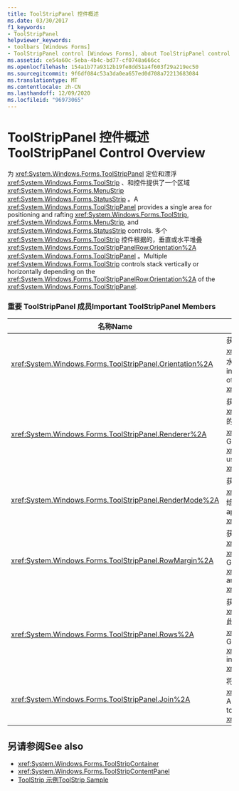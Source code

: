 ```yaml
---
title: ToolStripPanel 控件概述
ms.date: 03/30/2017
f1_keywords:
- ToolStripPanel
helpviewer_keywords:
- toolbars [Windows Forms]
- ToolStripPanel control [Windows Forms], about ToolStripPanel control
ms.assetid: ce54a60c-5eba-4b4c-bd77-cf0748a666cc
ms.openlocfilehash: 154a1b77a9312b19fe8dd51a4f603f29a219ec50
ms.sourcegitcommit: 9f6df084c53a3da0ea657ed0d708a72213683084
ms.translationtype: MT
ms.contentlocale: zh-CN
ms.lasthandoff: 12/09/2020
ms.locfileid: "96973065"
---
```

# <a name="toolstrippanel-control-overview"></a><span data-ttu-id="c2e60-102">ToolStripPanel 控件概述</span><span class="sxs-lookup"><span data-stu-id="c2e60-102">ToolStripPanel Control Overview</span></span>

<span data-ttu-id="c2e60-103">为 <xref:System.Windows.Forms.ToolStripPanel> 定位和漂浮 <xref:System.Windows.Forms.ToolStrip> 、和控件提供了一个区域 <xref:System.Windows.Forms.MenuStrip> <xref:System.Windows.Forms.StatusStrip> 。</span><span class="sxs-lookup"><span data-stu-id="c2e60-103">A <xref:System.Windows.Forms.ToolStripPanel> provides a single area for positioning and rafting <xref:System.Windows.Forms.ToolStrip>, <xref:System.Windows.Forms.MenuStrip>, and <xref:System.Windows.Forms.StatusStrip> controls.</span></span> <span data-ttu-id="c2e60-104">多个 <xref:System.Windows.Forms.ToolStrip> 控件根据的，垂直或水平堆叠 <xref:System.Windows.Forms.ToolStripPanelRow.Orientation%2A> <xref:System.Windows.Forms.ToolStripPanel> 。</span><span class="sxs-lookup"><span data-stu-id="c2e60-104">Multiple <xref:System.Windows.Forms.ToolStrip> controls stack vertically or horizontally depending on the <xref:System.Windows.Forms.ToolStripPanelRow.Orientation%2A> of the <xref:System.Windows.Forms.ToolStripPanel>.</span></span>  
  
### <a name="important-toolstrippanel-members"></a><span data-ttu-id="c2e60-105">重要 ToolStripPanel 成员</span><span class="sxs-lookup"><span data-stu-id="c2e60-105">Important ToolStripPanel Members</span></span>  
  
|<span data-ttu-id="c2e60-106">名称</span><span class="sxs-lookup"><span data-stu-id="c2e60-106">Name</span></span>|<span data-ttu-id="c2e60-107">描述</span><span class="sxs-lookup"><span data-stu-id="c2e60-107">Description</span></span>|  
|----------|-----------------|  
|<xref:System.Windows.Forms.ToolStripPanel.Orientation%2A>|<span data-ttu-id="c2e60-108">获取或设置一个值，该值指示 <xref:System.Windows.Forms.ToolStripPanel> 是水平方向还是垂直方向。</span><span class="sxs-lookup"><span data-stu-id="c2e60-108">Gets or sets a value indicating the horizontal or vertical orientation of the <xref:System.Windows.Forms.ToolStripPanel>.</span></span>|  
|<xref:System.Windows.Forms.ToolStripPanel.Renderer%2A>|<span data-ttu-id="c2e60-109">获取或设置用来自定义 <xref:System.Windows.Forms.ToolStripRenderer> 的外观的 <xref:System.Windows.Forms.ToolStripPanel>。</span><span class="sxs-lookup"><span data-stu-id="c2e60-109">Gets or sets a <xref:System.Windows.Forms.ToolStripRenderer> used to customize the appearance of a <xref:System.Windows.Forms.ToolStripPanel>.</span></span>|  
|<xref:System.Windows.Forms.ToolStripPanel.RenderMode%2A>|<span data-ttu-id="c2e60-110">获取或设置要应用于 <xref:System.Windows.Forms.ToolStripPanel> 的绘制样式。</span><span class="sxs-lookup"><span data-stu-id="c2e60-110">Gets or sets the painting styles to be applied to the <xref:System.Windows.Forms.ToolStripPanel>.</span></span>|  
|<xref:System.Windows.Forms.ToolStripPanel.RowMargin%2A>|<span data-ttu-id="c2e60-111">获取或设置与之间的间距（以像素为单位） <xref:System.Windows.Forms.ToolStripPanelRow> <xref:System.Windows.Forms.ToolStripPanel> 。</span><span class="sxs-lookup"><span data-stu-id="c2e60-111">Gets or sets the spacing, in pixels, between the <xref:System.Windows.Forms.ToolStripPanelRow> and the <xref:System.Windows.Forms.ToolStripPanel>.</span></span>|  
|<xref:System.Windows.Forms.ToolStripPanel.Rows%2A>|<span data-ttu-id="c2e60-112">获取 <xref:System.Windows.Forms.ToolStripPanelRow> 此中的 <xref:System.Windows.Forms.ToolStripPanel> 。</span><span class="sxs-lookup"><span data-stu-id="c2e60-112">Gets the <xref:System.Windows.Forms.ToolStripPanelRow> in this <xref:System.Windows.Forms.ToolStripPanel>.</span></span>|  
|<xref:System.Windows.Forms.ToolStripPanel.Join%2A>|<span data-ttu-id="c2e60-113">将 <xref:System.Windows.Forms.ToolStrip> 添加到 <xref:System.Windows.Forms.ToolStripPanel>。</span><span class="sxs-lookup"><span data-stu-id="c2e60-113">Adds a <xref:System.Windows.Forms.ToolStrip> to a <xref:System.Windows.Forms.ToolStripPanel>.</span></span>|  
  
## <a name="see-also"></a><span data-ttu-id="c2e60-114">另请参阅</span><span class="sxs-lookup"><span data-stu-id="c2e60-114">See also</span></span>

- <xref:System.Windows.Forms.ToolStripContainer>
- <xref:System.Windows.Forms.ToolStripContentPanel>
- <span data-ttu-id="c2e60-115">[ToolStrip 示例](/previous-versions/visualstudio/visual-studio-2008/ms181005(v=vs.90))</span><span class="sxs-lookup"><span data-stu-id="c2e60-115">[ToolStrip Sample](/previous-versions/visualstudio/visual-studio-2008/ms181005(v=vs.90))</span></span>
